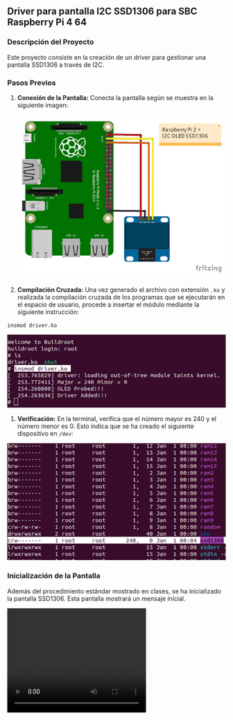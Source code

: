 ## Driver para pantalla I2C SSD1306 para SBC Raspberry Pi 4 64

### Descripción del Proyecto

Este proyecto consiste en la creación de un driver para gestionar una pantalla SSD1306 a través de I2C.

### Pasos Previos

1. **Conexión de la Pantalla:**
   Conecta la pantalla según se muestra en la siguiente imagen:

   ![Esquema de Conexión](./picture/wiring.png)

2. **Compilación Cruzada:**
   Una vez generado el archivo con extensión `.ko` y realizada la compilación cruzada de los programas que se ejecutarán en el espacio de usuario, procede a insertar el módulo mediante la siguiente instrucción:


```
insmod driver.ko
```

![Instrucción Insmod](./picture/insmod.png)

1. **Verificación:**
En la terminal, verifica que el número mayor es 240 y el número menor es 0. Esto indica que se ha creado el siguiente dispositivo en `/dev`:

![Dispositivo Creado](./picture/dev.png)

### Inicialización de la Pantalla

Además del procedimiento estándar mostrado en clases, se ha inicializado la pantalla SSD1306. Esta pantalla mostrará un mensaje inicial.

<video width="320" height="240" controls>
  <source src="./picture/imd.mp4" type="video/mp4">
  Tu navegador no soporta el elemento de video.
</video>


